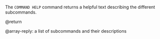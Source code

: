 The `COMMAND HELP` command returns a helpful text describing the different subcommands.

@return

@array-reply: a list of subcommands and their descriptions
